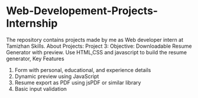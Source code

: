 # Web-Developement-Projects-Internship
The repository contains projects made by me as Web developer intern at Tamizhan Skills.
About Projects: 
Project 3:
Objective: Downloadable Resume Generator with preview.
Use HTML,CSS and javascript to build the resume generator,
Key Features
1) Form with personal, educational, and experience details
2) Dynamic preview using JavaScript
3) Resume export as PDF using jsPDF or similar library
4) Basic input validation

